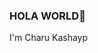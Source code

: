 ### HOLA WORLD👋
I'm Charu Kashayp

<!--
**charu-86/charu-86** is a ✨ _special_ ✨ repository because its `README.md` (this file) appears on your GitHub profile.

Here are some ideas to get you started:

- 🔭 I’m currently working on ...
- 🌱 I’m currently learning JavaScript
- 👯 I’m looking to collaborate on ...
- 🤔 I’m looking for help with ...
- 💬 Ask me about ...
- 📫 How to reach me: charuk_
- 😄 Pronouns: she/her
- ⚡ Fun fact: I'm 5'7'' tall girl who code :)
-->
